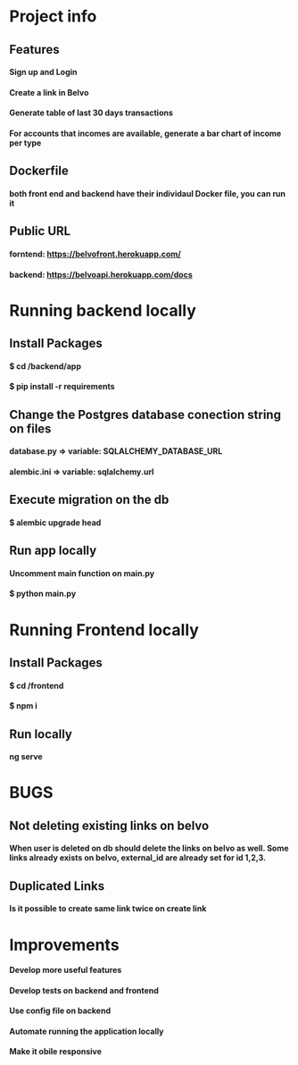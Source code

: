 # Project info
## Features
#### Sign up and Login
#### Create a link in Belvo
#### Generate table of last 30 days transactions
#### For accounts that incomes are available, generate a bar chart of income per type

## Dockerfile
#### both front end and backend have their individaul Docker file, you can run it 

## Public URL 
#### forntend:  https://belvofront.herokuapp.com/
#### backend:  https://belvoapi.herokuapp.com/docs

# Running backend locally

## Install Packages

#### $ cd /backend/app
#### $ pip install -r requirements

## Change the Postgres database conection string on files

#### database.py => variable: SQLALCHEMY_DATABASE_URL
#### alembic.ini => variable: sqlalchemy.url

## Execute migration on the db

#### $ alembic upgrade head

## Run app locally
#### Uncomment main function on main.py
#### $ python main.py


# Running Frontend locally

## Install Packages

#### $ cd /frontend
#### $ npm i 

## Run locally
#### ng serve

# BUGS
## Not deleting existing links on belvo
#### When user is deleted on db should delete the links on belvo as well. Some links already exists on belvo, external_id are already set for id 1,2,3. 
## Duplicated Links
#### Is it possible to create same link twice on create link

# Improvements 
#### Develop more useful features
#### Develop tests on backend and frontend
#### Use config file on backend
#### Automate running the application locally
#### Make it obile responsive



